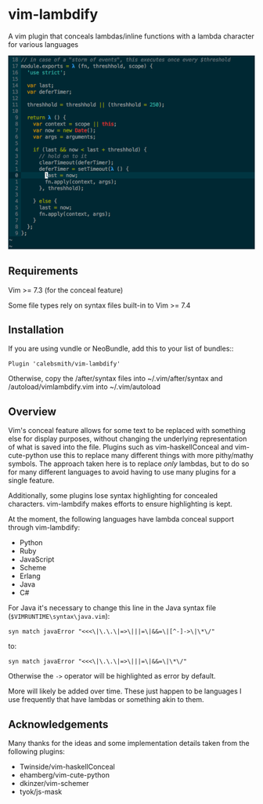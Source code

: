 vim-lambdify
=====================

A vim plugin that conceals lambdas/inline functions with a lambda character for
various languages


![vim-lambdify-example](example/screenshot.png)


Requirements
------------
Vim >= 7.3 (for the conceal feature)

Some file types rely on syntax files built-in to Vim >= 7.4

Installation
------------

If you are using vundle or NeoBundle, add this to your list of bundles::

    Plugin 'calebsmith/vim-lambdify'

Otherwise, copy the /after/syntax files into ~/.vim/after/syntax and
/autoload/vimlambdify.vim into ~/.vim/autoload

Overview
--------

Vim's conceal feature allows for some text to be replaced with something else
for display purposes, without changing the underlying representation of what
is saved into the file. Plugins such as vim-haskellConceal and vim-cute-python
use this to replace many different things with more pithy/mathy symbols. The
approach taken here is to replace *only* lambdas, but to do so for many
different languages to avoid having to use many plugins for a single feature.

Additionally, some plugins lose syntax highlighting for concealed characters.
vim-lambdify makes efforts to ensure highlighting is kept.

At the moment, the following languages have lambda conceal support through
vim-lambdify:

- Python
- Ruby
- JavaScript
- Scheme
- Erlang
- Java
- C#

For Java it's necessary to change this line in the Java syntax file (`$VIMRUNTIME\syntax\java.vim`):

```vim
syn match javaError "<<<\|\.\.\|=>\|||=\|&&=\|[^-]->\|\*\/"
```

to:

```vim
syn match javaError "<<<\|\.\.\|=>\|||=\|&&=\|\*\/"
```
Otherwise the `->` operator will be highlighted as error by default.

More will likely be added over time. These just happen to be languages I use
frequently that have lambdas or something akin to them.

Acknowledgements
----------------
Many thanks for the ideas and some implementation details taken from the
following plugins:

- Twinside/vim-haskellConceal
- ehamberg/vim-cute-python
- dkinzer/vim-schemer
- tyok/js-mask
